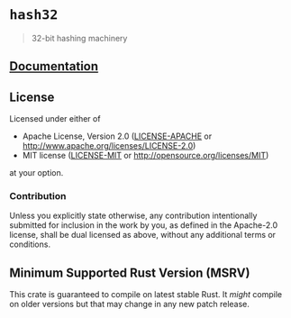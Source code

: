 # `hash32`

> 32-bit hashing machinery

## [Documentation](https://docs.rs/hash32)

## License

Licensed under either of

- Apache License, Version 2.0 ([LICENSE-APACHE](LICENSE-APACHE) or
  http://www.apache.org/licenses/LICENSE-2.0)
- MIT license ([LICENSE-MIT](LICENSE-MIT) or http://opensource.org/licenses/MIT)

at your option.

### Contribution

Unless you explicitly state otherwise, any contribution intentionally submitted for inclusion in the
work by you, as defined in the Apache-2.0 license, shall be dual licensed as above, without any
additional terms or conditions.

## Minimum Supported Rust Version (MSRV)
This crate is guaranteed to compile on latest stable Rust. It *might* compile on older
versions but that may change in any new patch release.
